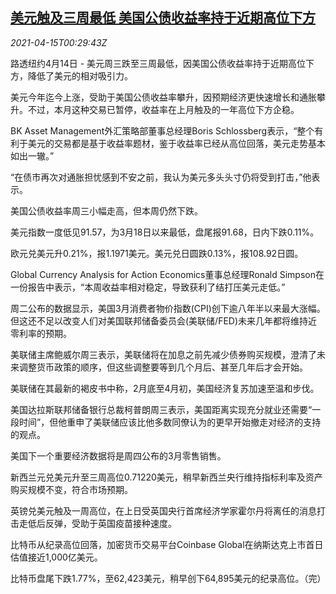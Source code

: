 <!--1618446663000-->
[美元触及三周最低 美国公债收益率持于近期高位下方](https://cn.reuters.com/article/forex-close-0414-wedn-idCNKBS2C200P)
------

<div><i>2021-04-15T00:29:43Z</i></div><p>路透纽约4月14日 - 美元周三跌至三周最低，因美国公债收益率持于近期高位下方，降低了美元的相对吸引力。</p><p>美元今年迄今上涨，受助于美国公债收益率攀升，因预期经济更快速增长和通胀攀升。不过，本月这种交易已暂停，收益率在上月触及的一年高位下方企稳。</p><p>BK Asset Management外汇策略部董事总经理Boris Schlossberg表示，“整个有利于美元的交易都是基于收益率题材，鉴于收益率已经从高位回落，美元走势基本如出一辙。”</p><p>“在债市再次对通胀担忧感到不安之前，我认为美元多头头寸仍将受到打击，”他表示。</p><p>美国公债收益率周三小幅走高，但本周仍然下跌。</p><p>美元指数一度低见91.57，为3月18日以来最低，盘尾报91.68，日内下跌0.11%。</p><p>欧元兑美元升0.21%，报1.1971美元。美元兑日圆跌0.13%，报108.92日圆。</p><p>Global Currency Analysis for Action Economics董事总经理Ronald Simpson在一份报告中表示，“本周收益率相对稳定，导致获利了结打压美元走低。”</p><p>周二公布的数据显示，美国3月消费者物价指数(CPI)创下逾八年半以来最大涨幅。 但这还不足以改变人们对美国联邦储备委员会(美联储/FED)未来几年都将维持近零利率的预期。</p><p>美联储主席鲍威尔周三表示，美联储将在加息之前先减少债券购买规模，澄清了未来调整货币政策的顺序，但这些调整要等到几个月后、甚至几年后才会开始。</p><p>美联储在其最新的褐皮书中称，2月底至4月初，美国经济复苏加速至温和步伐。</p><p>美国达拉斯联邦储备银行总裁柯普朗周三表示，美国距离实现充分就业还需要“一段时间”，但他重申了美联储应该比他多数同僚认为的更早开始撤走对经济的支持的观点。</p><p>美国下一个重要经济数据将是周四公布的3月零售销售。</p><p>新西兰元兑美元升至三周高位0.71220美元，稍早新西兰央行维持指标利率及资产购买规模不变，符合市场预期。</p><p>英镑兑美元触及一周高位，在上日受英国央行首席经济学家霍尔丹将离任的消息打击走低后反弹，受助于英国疫苗接种速度。</p><p>比特币从纪录高位回落，加密货币交易平台Coinbase Global在纳斯达克上市首日估值接近1,000亿美元。</p><p>比特币盘尾下跌1.77%，至62,423美元，稍早创下64,895美元的纪录高位。（完）</p>
